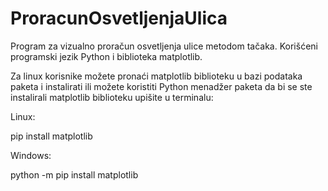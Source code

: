 # ProracunOsvetljenjaUlica
Program za vizualno proračun osvetljenja ulice metodom tačaka. Korišćeni programski jezik Python i biblioteka matplotlib.

Za linux korisnike možete pronaći matplotlib biblioteku u bazi podataka paketa i instalirati ili možete koristiti Python menadžer paketa da bi se ste instalirali matplotlib biblioteku upišite u terminalu:

Linux:

pip install matplotlib

Windows:

python -m pip install matplotlib  

